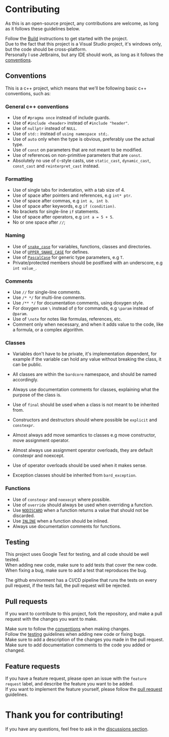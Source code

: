 # Contributing

As this is an open-source project, any contributions are welcome, as long as it follows these guidelines below.

Follow the [Build](https://github.com/BardoBard/BardCore/wiki/Installation#Build) instructions to get started with the project. \
Due to the fact that this project is a Visual Studio project, it's windows only, but the code should be cross-platform. \
Personally I use Jetbrains, but any IDE should work, as long as it follows the [conventions](#conventions).

## Conventions

This is a c++ project, which means that we'll be following basic c++ conventions, such as:

### General c++ conventions

- Use of `#pragma once` instead of include guards.
- Use of `#include <header>` instead of `#include "header"`.
- Use of `nullptr` instead of `NULL`.
- Use of `std::` instead of `using namespace std;`.
- Use of `auto` only when the type is obvious, preferably use the actual type.
- Use of `const` on parameters that are not meant to be modified.
- Use of reference`&` on non-primitive parameters that are `const`.
- Absolutely no use of c-style casts, use `static_cast`, `dynamic_cast`, `const_cast` and `reinterpret_cast` instead.

### Formatting

- Use of single tabs for indentation, with a tab size of 4.
- Use of space after pointers and references, e.g `int* ptr`.
- Use of space after commas, e.g `int a, int b`.
- Use of space after keywords, e.g `if (condition)`.
- No brackets for single-line `if` statements.
- Use of space after operators, e.g `int a = 5 + 5`.
- No or one space after `//`;

### Naming

- Use of [`snake_case`](https://en.wikipedia.org/wiki/Snake_case) for variables, functions, classes and directories.
- Use of [`UPPER_SNAKE_CASE`](https://en.wikipedia.org/wiki/Snake_case) for defines.
- Use of [`PascalCase`](https://en.wikipedia.org/wiki/Pascal_case) for generic type parameters, e.g `T`.
- Private/protected members should be postfixed with an underscore, e.g `int value_`.

### Comments

- Use `//` for single-line comments.
- Use `/* */` for multi-line comments.
- Use `/** */` for documentation comments, using doxygen style.
- For doxygen use ` \ ` instead of `@` for commands, e.g `\param` instead of `@param`.
- Use of `\note` for notes like formulas, references, etc.
- Comment only when necessary, and when it adds value to the code, like a formula, or a complex algorithm.

### Classes

- Variables don't have to be private, it's implementation dependent, for example if the variable can hold any value
  without breaking the class, it can be public.


- All classes are within the `bardcore` namespace, and should be named accordingly.
- Always use documentation comments for classes, explaining what the purpose of the class is.
- Use of `final` should be used when a class is not meant to be inherited from.
- Constructors and destructors should where possible be `explicit` and `constexpr`.
- Almost always add move semantics to classes e.g move constructor, move assignment operator.
- Almost always use assignment operator overloads, they are default constexpr and noexcept.
- Use of operator overloads should be used when it makes sense.

- Exception classes should be inherited from `bard_exception`.

### Functions

- Use of `constexpr` and `noexecpt` where possible.
- Use of `override` should always be used when overriding a function.
- Use [`NODISCARD`](https://github.com/search?q=repo%3ABardoBard%2FBardCore+NODISCARD+path%3A*%2Fbardcore.h&type=code)
  when a function returns a value that should not be discarded.
- Use [`INLINE`](https://github.com/search?q=repo%3ABardoBard%2FBardCore+INLINE+path%3A*%2Fbardcore.h&type=code) when a
  function should be inlined.
- Always use documentation comments for functions.

## Testing

This project uses Google Test for testing, and all code should be well tested. \
When adding new code, make sure to add tests that cover the new code. \
When fixing a bug, make sure to add a test that reproduces the bug.

The github environment has a CI/CD pipeline that runs the tests on every pull request, if the tests fail, the pull request will be rejected.

## Pull requests

If you want to contribute to this project, fork the repository, and make a pull request with the changes you want to make.

Make sure to follow the [conventions](#conventions) when making changes. \
Follow the [testing](#testing) guidelines when adding new code or fixing bugs. \
Make sure to add a description of the changes you made in the pull request. \
Make sure to add documentation comments to the code you added or changed.

## Feature requests

If you have a feature request, please open an issue with the `feature request` label, and describe the feature you want to be added. \
If you want to implement the feature yourself, please follow the [pull request](#pull-requests) guidelines.

# Thank you for contributing!

If you have any questions, feel free to ask in the [discussions section](https://github.com/BardoBard/BardCore/discussions/53).
